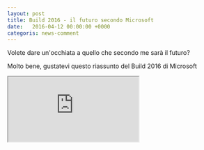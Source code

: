 ```yaml
---
layout: post
title: Build 2016 - il futuro secondo Microsoft
date:   2016-04-12 00:00:00 +0000
categoris: news-comment
---
```

Volete dare un'occhiata a quello che secondo me sarà il futuro?

Molto bene, gustatevi questo riassunto del Build 2016 di Microsoft
<div class="embed-responsive embed-responsive-16by9">
  <iframe class="embed-responsive-item" src="https://www.youtube.com/embed/4DSNJ_WvfN4" allowfullscreen></iframe>
</div>